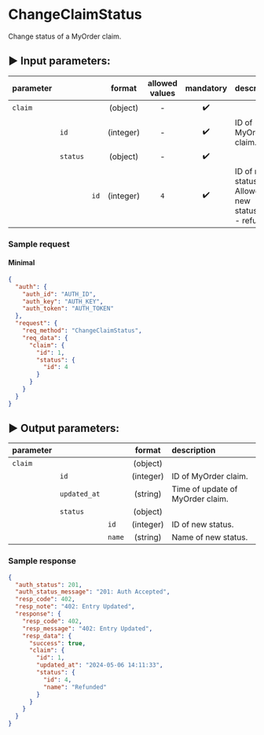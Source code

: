 # ChangeClaimStatus

Change status of a MyOrder claim.

## :arrow_forward: Input parameters:

| parameter |          |      |  format   | allowed values |     mandatory      | description                                             |
|:----------|:---------|------|:---------:|:--------------:|:------------------:|:--------------------------------------------------------|
| `claim`   |          |      | (object)  |       -        | :heavy_check_mark: |                                                         |
|           | `id`     |      | (integer) |       -        | :heavy_check_mark: | ID of MyOrder claim.                                    | 
|           | `status` |      | (object)  |       -        | :heavy_check_mark: |                                                         | 
|           |          | `id` | (integer) |      `4`       | :heavy_check_mark: | ID of new status. Allowed new statuses: `4` -  refunded | 

### Sample request

#### Minimal

```json
{
  "auth": {
    "auth_id": "AUTH_ID",
    "auth_key": "AUTH_KEY",
    "auth_token": "AUTH_TOKEN"
  },
  "request": {
    "req_method": "ChangeClaimStatus",
    "req_data": {
      "claim": {
        "id": 1,
        "status": {
          "id": 4
        }
      }
    }
  }
}
```

## :arrow_forward: Output parameters:

| parameter |              |        |  format   | description                      |
|:----------|:-------------|--------|:---------:|:---------------------------------|
| `claim`   |              |        | (object)  |                                  |
|           | `id`         |        | (integer) | ID of MyOrder claim.             | 
|           | `updated_at` |        | (string)  | Time of update of MyOrder claim. | 
|           | `status`     |        | (object)  |                                  | 
|           |              | `id`   | (integer) | ID of new status.                | 
|           |              | `name` | (string)  | Name of new status.              | 

### Sample response

```json
{
  "auth_status": 201,
  "auth_status_message": "201: Auth Accepted",
  "resp_code": 402,
  "resp_note": "402: Entry Updated",
  "response": {
    "resp_code": 402,
    "resp_message": "402: Entry Updated",
    "resp_data": {
      "success": true,
      "claim": {
        "id": 1,
        "updated_at": "2024-05-06 14:11:33",
        "status": {
          "id": 4,
          "name": "Refunded"
        }
      }
    }
  }
}
```
